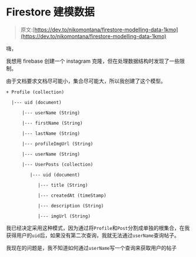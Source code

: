 # Firestore 建模数据

> 原文:[https://dev.to/nikomontana/firestore-modelling-data-1kmo](https://dev.to/nikomontana/firestore-modelling-data-1kmo)

嗨，

我想用 firebase 创建一个 instagram 克隆，但在处理数据结构时发现了一些限制。

由于文档要求文档尽可能小，集合尽可能大，所以我创建了这个模型。

```
+ Profile (collection)

  |--- uid (document)

      |--- userName (String)

      |--- firstName (String)

      |--- lastName (String)

      |--- profileImgUrl (String)

      |--- userName (String)

      |--- UserPosts (collection)

         |--- uid (document)

            |--- title (String)

            |--- createdAt (timeStamp)

            |--- description (String)

            |--- imgUrl (String) 
```

我已经决定采用这种模式，因为通过将`Profile`和`Post`分割成单独的根集合，在我获得用户的`uid`后，如果没有第二次查询，我就无法通过`userName`查询帖子。

我现在的问题是，我不知道如何通过`userName`写一个查询来获取用户的帖子